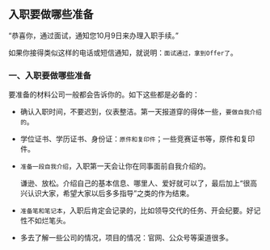 ## 入职要做哪些准备

“恭喜你，通过面试，通知您10月9日来办理入职手续。”

如果你接得类似这样的电话或短信通知，就说明：`面试通过，拿到Offer了`。

### 一、入职要做哪些准备

要准备的材料公司一般都会告诉你的。如下这些都是必备的：

- 确认入职时间，不要迟到，仪表整洁。第一天报道穿的得体一些，`要做自我介绍的`。

- 学位证书、学历证书、身份证：`原件和复印件`；一些竞赛证书等，原件和复印件。

- `准备一段自我介绍`，入职第一天会让你在同事面前自我介绍的。

	谦逊、放松。介绍自己的基本信息、哪里人、爱好就可以了，最后加上“很高兴认识大家，希望大家以后多多指导”之类的作为结束。
    
- `准备笔和笔记本`，入职后肯定会记录的，比如领导交代的任务、开会纪要。好记性不如烂笔头。

- 多去了解一些公司的情况，项目的情况：官网、公众号等渠道很多。